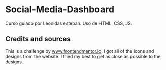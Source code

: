# Social-Media-Dashboard
Curso guiado por Leonidas esteban.
Uso de HTML, CSS, JS.

## Credits and sources

This is a challenge by www.frontendmentor.io. I got all of the icons and designs from the website. I tried my best to get as close as possible to the designs.
